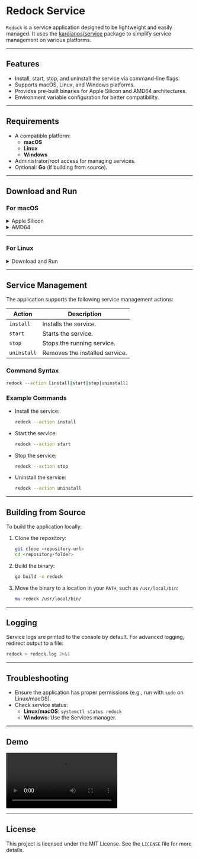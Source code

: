 
# Redock Service

`Redock` is a service application designed to be lightweight and easily managed. It uses the [kardianos/service](https://github.com/kardianos/service) package to simplify service management on various platforms.

---

## Features
- Install, start, stop, and uninstall the service via command-line flags.
- Supports macOS, Linux, and Windows platforms.
- Provides pre-built binaries for Apple Silicon and AMD64 architectures.
- Environment variable configuration for better compatibility.

---

## Requirements
- A compatible platform:
  - **macOS**
  - **Linux**
  - **Windows**
- Administrator/root access for managing services.
- Optional: **Go** (if building from source).

---

## Download and Run
### For macOS

<details>
<summary>Apple Silicon</summary>

```bash
wget https://github.com/onuragtas/redock/releases/latest/download/redock_Darwin_arm64 -O /usr/local/bin/redock
chmod +x /usr/local/bin/redock
redock
```

</details>

<details>
<summary>AMD64</summary>

```bash
wget https://github.com/onuragtas/redock/releases/latest/download/redock_Darwin_amd64 -O /usr/local/bin/redock
chmod +x /usr/local/bin/redock
redock
```

</details>

---

### For Linux

<details>
<summary>Download and Run</summary>

Download the latest release:

```bash
wget https://github.com/onuragtas/redock/releases/latest/download/redock_Linux_amd64 -O /usr/local/bin/redock
chmod +x /usr/local/bin/redock
```

Run the application:

```bash
redock
```

</details>

---

## Service Management

The application supports the following service management actions:

| Action      | Description                 |
|-------------|-----------------------------|
| `install`   | Installs the service.       |
| `start`     | Starts the service.         |
| `stop`      | Stops the running service.  |
| `uninstall` | Removes the installed service. |

### Command Syntax
```bash
redock --action [install|start|stop|uninstall]
```

### Example Commands
- Install the service:
  ```bash
  redock --action install
  ```
- Start the service:
  ```bash
  redock --action start
  ```
- Stop the service:
  ```bash
  redock --action stop
  ```
- Uninstall the service:
  ```bash
  redock --action uninstall
  ```

---

## Building from Source
To build the application locally:
1. Clone the repository:
   ```bash
   git clone <repository-url>
   cd <repository-folder>
   ```

2. Build the binary:
   ```bash
   go build -o redock
   ```

3. Move the binary to a location in your `PATH`, such as `/usr/local/bin`:
   ```bash
   mv redock /usr/local/bin/
   ```

---

## Logging
Service logs are printed to the console by default. For advanced logging, redirect output to a file:
```bash
redock > redock.log 2>&1
```

---

## Troubleshooting
- Ensure the application has proper permissions (e.g., run with `sudo` on Linux/macOS).
- Check service status:
  - **Linux/macOS**: `systemctl status redock`
  - **Windows**: Use the Services manager.

---

## Demo
![Demo](https://user-images.githubusercontent.com/10091460/151700639-d8af1fff-d88b-4e33-a9ae-3b6a4622d5ec.mov)

---

## License
This project is licensed under the MIT License. See the `LICENSE` file for more details.

